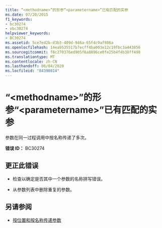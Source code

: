 ```yaml
---
title: “<methodname>”的形参“<parametername>”已有匹配的实参
ms.date: 07/20/2015
f1_keywords:
- bc30274
- vbc30274
helpviewer_keywords:
- BC30274
ms.assetid: 5ce7ed2b-d3b3-409d-946a-65f4c9af986a
ms.openlocfilehash: 14ea9535517b7ecff4ba003e12c19fbc3a443856
ms.sourcegitcommit: f8c270376ed905f6a8896ce0fe25b4f4b38ff498
ms.translationtype: MT
ms.contentlocale: zh-CN
ms.lasthandoff: 06/04/2020
ms.locfileid: "84390814"
---
```

# <a name="parameter-parametername-of-methodname-already-has-a-matching-argument"></a>“\<methodname>”的形参“\<parametername>”已有匹配的实参
参数在同一过程调用中按名称传递了多次。  
  
 **错误 ID：** BC30274  
  
## <a name="to-correct-this-error"></a>更正此错误  
  
- 检查以确定是否其中一个参数的名称拼写错误。  
  
- 从参数列表中删除重复的参数。  
  
## <a name="see-also"></a>另请参阅

- [按位置和按名称传递参数](../programming-guide/language-features/procedures/passing-arguments-by-position-and-by-name.md)
